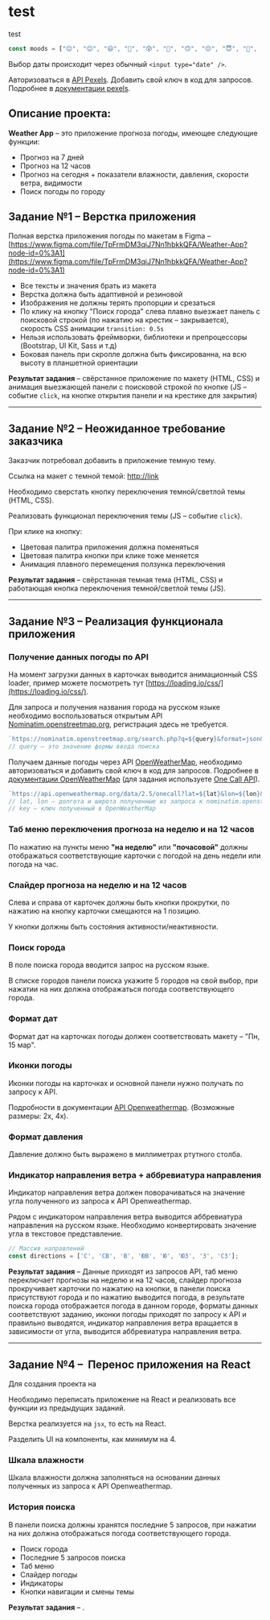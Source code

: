 # test
test    

```jsx
const moods = ["😌", "😊", "😄", "🤣", "😰", "🥰", "🙃", "😔", "😇", "🤔", "😩", "😭", "😤", "😵", "🤒", "🤤"];
```

Выбор даты происходит через обычный `<input type="date" />`.

Авторизоваться в [API Pexels](pexels.com/ru-ru/api/). Добавить свой ключ в код для запросов. Подробнее в [документации pexels](https://www.pexels.com/ru-ru/api/documentation/).

## Описание проекта:

**Weather App** – это приложение прогноза погоды, имеющее следующие функции:

- Прогноз на 7 дней
- Прогноз на 12 часов
- Прогноз на сегодня + показатели влажности, давления, скорости ветра, видимости
- Поиск погоды по городу

## Задание №1 – Верстка приложения

Полная верстка приложения погоды по макетам в Figma – [https://www.figma.com/file/TpFrmDM3qiJ7Nn1hbkkQFA/Weather-App?node-id=0%3A1](https://www.figma.com/file/TpFrmDM3qiJ7Nn1hbkkQFA/Weather-App?node-id=0%3A1)

- Все тексты и значения брать из макета
- Верстка должна быть адаптивной и резиновой
- Изображения не должны терять пропорции и срезаться
- По клику на кнопку "Поиск города" слева плавно выезжает панель с поисковой строкой   (по нажатию на крестик – закрывается), скорость CSS анимации `transition: 0.5s`
- Нельзя использовать фреймворки, библиотеки и препроцессоры (Bootstrap, UI Kit, Sass и т.д)
- Боковая панель при скролле должна быть фиксированна, на всю высоту в планшетной ориентации

**Результат задания** – свёрстанное приложение по макету (HTML, CSS) и анимация выезжающей панели с поисковой строкой по кнопке (JS – событие `click`, на кнопке открытия панели и на крестике для закрытия)

---

## Задание №2 – Неожиданное требование заказчика

Заказчик потребовал добавить в приложение темную тему.

Ссылка на макет с темной темой: [http://link](http://link/)

Необходимо сверстать кнопку переключения темной/светлой темы (HTML, CSS).

Реализовать функционал переключения темы (JS – событие `click`). 

При клике на кнопку:

- Цветовая палитра приложения должна поменяться
- Цветовая палитра кнопки при клике тоже меняется
- Анимация плавного перемещения ползунка переключения

**Результат задания** – свёрстанная темная тема (HTML, CSS) и работающая кнопка переключения темной/светлой темы (JS).

---

## **Задание №3 – Реализация функционала приложения**

### Получение данных погоды по API

На момент загрузки данных в карточках выводится анимационный CSS loader, пример можете посмотреть тут [https://loading.io/css/](https://loading.io/css/).

Для запроса и получения названия города на русском языке необходимо воспользоваться открытым API [Nominatim.openstreetmap.org](https://nominatim.org/release-docs/develop/api/Overview/), регистрация здесь не требуется.

```jsx
`https://nominatim.openstreetmap.org/search.php?q=${query}&format=json&addressdetails=1&limit=1`
// query — это значение формы ввода поиска
```

Получаем данные погоды через API [OpenWeatherMap](https://openweathermap.org), необходимо авторизоваться и добавить свой ключ в код для запросов. Подробнее в [документации OpenWeatherMap](https://openweathermap.org/api/one-call-api) (для задания используете [One Call API](https://openweathermap.org/api/one-call-api)).

```jsx
`https://api.openweathermap.org/data/2.5/onecall?lat=${lat}&lon=${lon}&appid=${key}&units=metric&lang=ru`
// lat, lon – долгота и широта полученные из запроса к nominatim.openstreetmap.org
// key – ключ полученный в OpenWeatherMap
```

### Таб меню переключения прогноза на неделю и на 12 часов

По нажатию на пункты меню **"на неделю"** или **"почасовой"** должны отображаться соответствующие карточки с погодой на день недели или погода на час.

### Слайдер прогноза на неделю и на 12 часов

Слева и справа от карточек должны быть кнопки прокрутки, по нажатию на кнопку карточки смещаются на 1 позицию.

У кнопки должны быть состояния активности/неактивности.

### Поиск города

В поле поиска города вводится запрос на русском языке.

В списке городов панели поиска укажите 5 городов на свой выбор, при нажатии на них  должна отображаться погода соответствующего города.

### Формат дат

Формат дат на карточках погоды должен соответствовать макету – "Пн, 15 мар".

### Иконки погоды

Иконки погоды на карточках и основной панели нужно получать по запросу к API.

Подробности в документации [API Openweathermap](https://openweathermap.org/api/one-call-api). (Возможные размеры: 2x, 4x).

### Формат давления

Давление должно быть выражено в миллиметрах ртутного столба.

### Индикатор направления ветра + аббревиатура направления

Индикатор направления ветра должен поворачиваться на значение угла полученного из запроса к API Openweathermap.

Рядом с индикатором направления ветра выводится аббревиатура направления на русском языке. Необходимо конвертировать значение угла в текстовое представление.

```jsx
// Массив направлений
const directions = ['С', 'СВ', 'В', 'ЮВ', 'Ю', 'ЮЗ', 'З', 'СЗ'];
```

**Результат задания** – Данные приходят из запросов API, таб меню переключает прогнозы на неделю и на 12 часов, слайдер прогноза прокручивает карточки по нажатию на кнопки, в панели поиска присутствуют города и по нажатию выводится погода, в результате поиска города отображается погода в данном городе, форматы данных соответствуют заданию, иконки погоды приходят по запросу к API и правильно выводятся, индикатор направления ветра вращается в зависимости от угла, выводится аббревиатура направления ветра.

---

## **Задание №4 –  Перенос приложения на React**

Для создания проекта на 

Необходимо переписать приложение на React и реализовать все функции из предыдущих заданий.

Верстка реализуется на `jsx`, то есть на React.

Разделить UI на компоненты, как минимум на 4.

### Шкала влажности

Шкала влажности должна заполняться на основании данных полученных из запроса к API Openweathermap.

### История поиска

В панели поиска должны хранятся последние 5 запросов, при нажатии на них должна отображаться погода соответствующего города.

- Поиск города
- Последние 5 запросов поиска
- Таб меню
- Слайдер погоды
- Индикаторы
- Кнопки навигации и смены темы

**Результат задания** – .